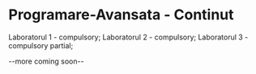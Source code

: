# Programare-Avansata - Continut

Laboratorul 1 - compulsory;
Laboratorul 2 - compulsory;
Laboratorul 3 - compulsory partial;

--more coming soon--
